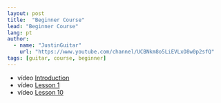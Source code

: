 ```yaml
---
layout: post
title:  "Beginner Course"
lead: "Beginner Course"
lang: pt
author:
  - name: "JustinGuitar"
    url: "https://www.youtube.com/channel/UCBNkm8o5LiEVLxO8w0p2sfQ"
tags: [guitar, course, beginner]
---
```


* <span class="badge badge-primary">vídeo</span> [Introduction](intro/)
* <span class="badge badge-primary">vídeo</span> [Lesson 1](lesson-1/)
* <span class="badge badge-primary">vídeo</span> [Lesson 10](lesson-10/)
